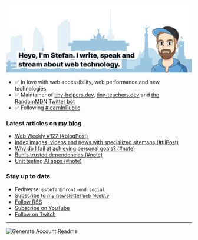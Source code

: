 <img alt="Heyo, I'm Stefan. I write and speak about web technology." src="https://raw.githubusercontent.com/stefanjudis/stefanjudis/main/screenshot.png">

- ✅ In love with web accessibility, web performance and new technologies
- ✅ Maintainer of [tiny-helpers.dev](https://tiny-helpers.dev), [tiny-teachers.dev](https://tiny-teachers.dev/) and [the RandomMDN Twitter bot](https://twitter.com/randomMDN)
- ✅ Following [#learnInPublic](https://www.stefanjudis.com/today-i-learned/)
### Latest articles on [my blog](https://www.stefanjudis.com)

<!-- BLOG-POST-LIST:START -->
- [Web Weekly #127 &lpar;#blogPost&rpar;](https://www.stefanjudis.com/blog/web-weekly-127/)
- [Index images, videos and news with specialized sitemaps &lpar;#tilPost&rpar;](https://www.stefanjudis.com/today-i-learned/image-video-news-sitemaps/)
- [Why do I fail at achieving personal goals? &lpar;#note&rpar;](https://www.stefanjudis.com/notes/failing-at-personal-goals/)
- [Bun&#39;s trusted dependencies &lpar;#note&rpar;](https://www.stefanjudis.com/notes/buns-trusted-dependencies/)
- [Unit testing AI apps &lpar;#note&rpar;](https://www.stefanjudis.com/notes/ai-app-unit-testing/)
<!-- BLOG-POST-LIST:END -->

### Stay up to date

- Fediverse: `@stefan@front-end.social`
- [Subscribe to my newsletter `Web Weekly`](https://webweekly.email/)
- [Follow RSS](https://www.stefanjudis.com/feeds/)
- [Subscribe on YouTube](https://youtube.com/c/stefanjudis)
- [Follow on Twitch](https://www.twitch.tv/stefanjudis)

---

![Generate Account Readme](https://github.com/stefanjudis/stefanjudis/workflows/Generate%20Account%20Readme/badge.svg)
